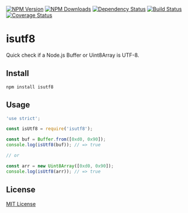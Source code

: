 [![NPM Version](https://img.shields.io/npm/v/isutf8.svg?style=flat)](https://www.npmjs.org/package/isutf8)
[![NPM Downloads](https://img.shields.io/npm/dm/isutf8.svg?style=flat)](https://www.npmjs.org/package/isutf8)
[![Dependency Status](https://img.shields.io/david/hcodes/isutf8.svg?style=flat)](https://david-dm.org/hcodes/isutf8)
[![Build Status](https://img.shields.io/travis/hcodes/isutf8.svg?style=flat)](https://travis-ci.org/hcodes/isutf8)
[![Coverage Status](https://img.shields.io/coveralls/hcodes/isutf8.svg?branch=master)](https://coveralls.io/r/hcodes/isutf8)

isutf8
======

Quick check if a Node.js Buffer or Uint8Array is UTF-8.

## Install
`npm install isutf8`

## Usage
```js
'use strict';

const isUtf8 = require('isutf8');

const buf = Buffer.from([0xd0, 0x90]);
console.log(isUtf8(buf)); // => true

// or 

const arr = new Uint8Array([0xd0, 0x90]);
console.log(isUtf8(arr)); // => true

```

## License
[MIT License](./LICENSE)
